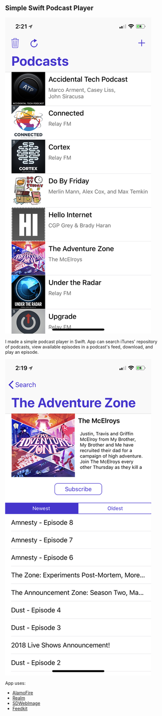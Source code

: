 ## Simple Swift Podcast Player

![subscriptions](Assets/subscriptions.PNG)

I made a simple podcast player in Swift. App can search iTunes' repository of podcasts, view available episodes in a podcast's feed, download, and play an episode.

![subscriptions](Assets/feed.PNG)

App uses:
- [AlamoFire](https://github.com/Alamofire/Alamofire)
- [Realm](https://www.realm.io/products/realm-database/)
- [SDWebImage](https://github.com/rs/SDWebImage)
- [Feedkit](https://github.com/nmdias/FeedKit)